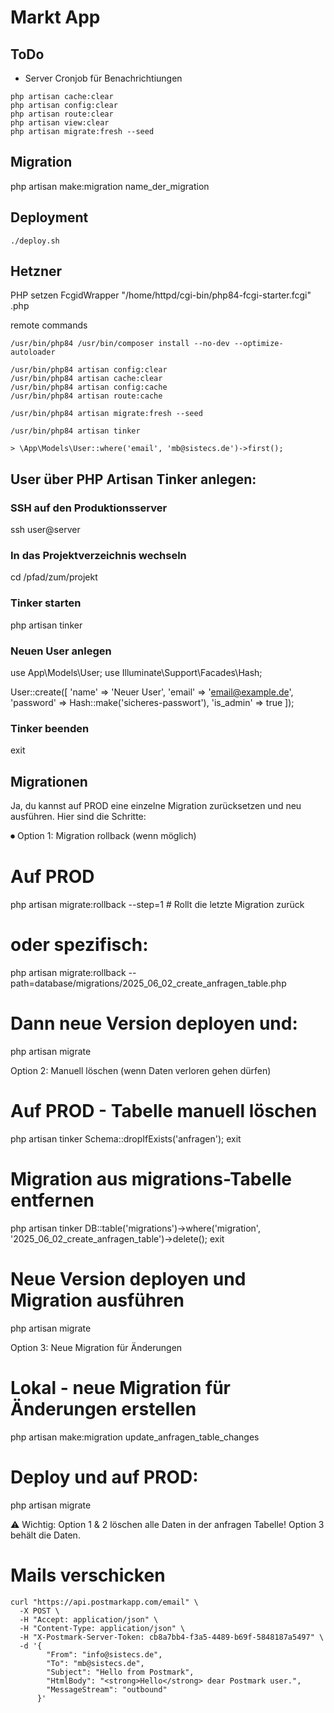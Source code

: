 # Markt App

## ToDo

-   Server Cronjob für Benachrichtiungen

```
php artisan cache:clear
php artisan config:clear
php artisan route:clear
php artisan view:clear
php artisan migrate:fresh --seed
```

## Migration

php artisan make:migration name_der_migration

## Deployment

`./deploy.sh`

## Hetzner

PHP setzen
FcgidWrapper "/home/httpd/cgi-bin/php84-fcgi-starter.fcgi" .php

remote commands

```
/usr/bin/php84 /usr/bin/composer install --no-dev --optimize-autoloader

/usr/bin/php84 artisan config:clear
/usr/bin/php84 artisan cache:clear
/usr/bin/php84 artisan config:cache
/usr/bin/php84 artisan route:cache

/usr/bin/php84 artisan migrate:fresh --seed

/usr/bin/php84 artisan tinker

> \App\Models\User::where('email', 'mb@sistecs.de')->first();
```

## User über PHP Artisan Tinker anlegen:

### SSH auf den Produktionsserver

ssh user@server

### In das Projektverzeichnis wechseln

cd /pfad/zum/projekt

### Tinker starten

php artisan tinker

### Neuen User anlegen

use App\Models\User;
use Illuminate\Support\Facades\Hash;

User::create([
'name' => 'Neuer User',
'email' => 'email@example.de',
'password' => Hash::make('sicheres-passwort'),
'is_admin' => true
]);

### Tinker beenden

exit

## Migrationen

Ja, du kannst auf PROD eine einzelne Migration zurücksetzen und neu ausführen. Hier sind die Schritte:

⏺ Option 1: Migration rollback (wenn möglich)

# Auf PROD

php artisan migrate:rollback --step=1 # Rollt die letzte Migration zurück

# oder spezifisch:

php artisan migrate:rollback --path=database/migrations/2025_06_02_create_anfragen_table.php

# Dann neue Version deployen und:

php artisan migrate

Option 2: Manuell löschen (wenn Daten verloren gehen dürfen)

# Auf PROD - Tabelle manuell löschen

php artisan tinker
Schema::dropIfExists('anfragen');
exit

# Migration aus migrations-Tabelle entfernen

php artisan tinker
DB::table('migrations')->where('migration', '2025_06_02_create_anfragen_table')->delete();
exit

# Neue Version deployen und Migration ausführen

php artisan migrate

Option 3: Neue Migration für Änderungen

# Lokal - neue Migration für Änderungen erstellen

php artisan make:migration update_anfragen_table_changes

# Deploy und auf PROD:

php artisan migrate

⚠️ Wichtig: Option 1 & 2 löschen alle Daten in der anfragen Tabelle! Option 3 behält die Daten.

# Mails verschicken

```
curl "https://api.postmarkapp.com/email" \
  -X POST \
  -H "Accept: application/json" \
  -H "Content-Type: application/json" \
  -H "X-Postmark-Server-Token: cb8a7bb4-f3a5-4489-b69f-5848187a5497" \
  -d '{
        "From": "info@sistecs.de",
        "To": "mb@sistecs.de",
        "Subject": "Hello from Postmark",
        "HtmlBody": "<strong>Hello</strong> dear Postmark user.",
        "MessageStream": "outbound"
      }'
```
